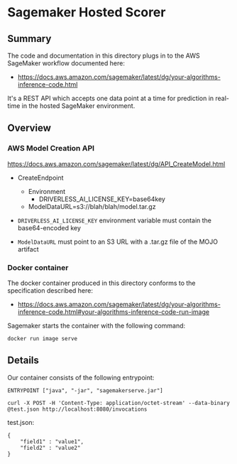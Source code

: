 # Sagemaker Hosted Scorer


## Summary

The code and documentation in this directory plugs in to the AWS SageMaker workflow documented here:

* https://docs.aws.amazon.com/sagemaker/latest/dg/your-algorithms-inference-code.html

It's a REST API which accepts one data point at a time for prediction in real-time in the hosted SageMaker environment.


## Overview

### AWS Model Creation API

https://docs.aws.amazon.com/sagemaker/latest/dg/API_CreateModel.html

* CreateEndpoint
	* Environment
		* DRIVERLESS\_AI\_LICENSE\_KEY=base64key
	* ModelDataURL=s3://blah/blah/model.tar.gz


* `DRIVERLESS_AI_LICENSE_KEY` environment variable must contain the base64-encoded key
* `ModelDataURL` must point to an S3 URL with a .tar.gz file of the MOJO artifact


### Docker container

The docker container produced in this directory conforms to the specification described here:

* https://docs.aws.amazon.com/sagemaker/latest/dg/your-algorithms-inference-code.html#your-algorithms-inference-code-run-image

Sagemaker starts the container with the following command:

```
docker run image serve
```

## Details

Our container consists of the following entrypoint:

```
ENTRYPOINT ["java", "-jar", "sagemakerserve.jar"]
```

```
curl -X POST -H 'Content-Type: application/octet-stream' --data-binary @test.json http://localhost:8080/invocations
```

test.json:

```
{
    "field1" : "value1",
    "field2" : "value2"
}
```
